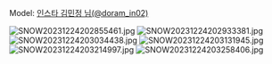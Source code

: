 ﻿---
dddd: 2023.12.17 서코
nickname: 김민정
sns_type: insta
sns_id: doram_in02
---

Model: <a href="https://www.instagram.com/doram_in02" target="_blank">인스타 김민정 님(@doram_in02)</a>

![SNOW20231224202855461.jpg](/assets/img/2023/12-17/SNOW20231224202855461.jpg)
![SNOW20231224202933381.jpg](/assets/img/2023/12-17/SNOW20231224202933381.jpg)
![SNOW20231224203034438.jpg](/assets/img/2023/12-17/SNOW20231224203034438.jpg)
![SNOW20231224203131945.jpg](/assets/img/2023/12-17/SNOW20231224203131945.jpg)
![SNOW20231224203214997.jpg](/assets/img/2023/12-17/SNOW20231224203214997.jpg)
![SNOW20231224203258406.jpg](/assets/img/2023/12-17/SNOW20231224203258406.jpg)